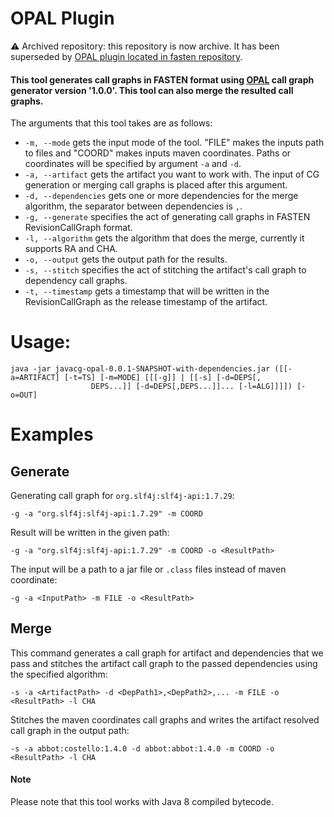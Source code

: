 # OPAL Plugin

⚠ Archived repository: this repository is now archive. It has been superseded by [OPAL plugin located in fasten repository](https://github.com/fasten-project/fasten/tree/develop/analyzer/javacg-opal).

#### This tool generates call graphs in FASTEN format using [OPAL](https://www.opal-project.de/) call graph generator version '1.0.0'. This tool can also merge the resulted call graphs.

The arguments that this tool takes are as follows:
- `-m, --mode` gets the input mode of the tool. "FILE" makes the inputs path to files and "COORD" makes inputs maven coordinates. Paths or coordinates will be specified by argument `-a` and `-d`.
- `-a, --artifact` gets the artifact you want to work with. The input of CG generation or merging call graphs is placed after this argument.
- `-d, --dependencies` gets one or more dependencies for the merge algorithm, the separator between dependencies is `,`.
- `-g, --generate` specifies the act of generating call graphs in FASTEN RevisionCallGraph format.
- `-l, --algorithm` gets the algorithm that does the merge, currently it supports RA and CHA.
- `-o, --output` gets the output path for the results.
- `-s, --stitch` specifies the act of stitching the artifact's call graph to dependency call graphs.
- `-t, --timestamp` gets a timestamp that will be written in the RevisionCallGraph as the release timestamp of the artifact.

# Usage: 
```
java -jar javacg-opal-0.0.1-SNAPSHOT-with-dependencies.jar ([[-a=ARTIFACT] [-t=TS] [-m=MODE] [[[-g]] | [[-s] [-d=DEPS[,
                  DEPS...]] [-d=DEPS[,DEPS...]]... [-l=ALG]]]]) [-o=OUT]
```

# Examples
## Generate
Generating call graph for `org.slf4j:slf4j-api:1.7.29`:
```
-g -a "org.slf4j:slf4j-api:1.7.29" -m COORD
```

Result will be written in the given path:
```
-g -a "org.slf4j:slf4j-api:1.7.29" -m COORD -o <ResultPath>
```

The input will be a path to a jar file or `.class` files instead of maven coordinate:
```
-g -a <InputPath> -m FILE -o <ResultPath>
```
## Merge
This command generates a call graph for artifact and dependencies that we pass and stitches the artifact call graph to the passed dependencies using the specified algorithm:
```
-s -a <ArtifactPath> -d <DepPath1>,<DepPath2>,... -m FILE -o <ResultPath> -l CHA
```

Stitches the maven coordinates call graphs and writes the artifact resolved call graph in the output path:
```
-s -a abbot:costello:1.4.0 -d abbot:abbot:1.4.0 -m COORD -o <ResultPath> -l CHA
```
#### Note
Please note that this tool works with Java 8 compiled bytecode.